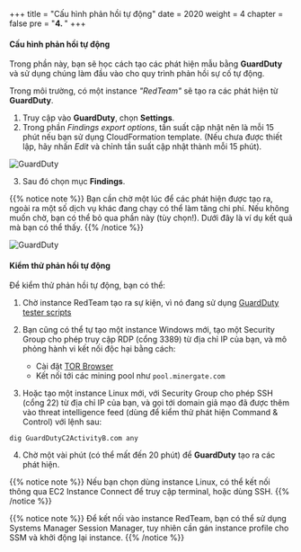 +++
title = "Cấu hình phản hồi tự động"
date = 2020
weight = 4
chapter = false
pre = "<b>4. </b>"
+++

#### Cấu hình phản hồi tự động

Trong phần này, bạn sẽ học cách tạo các phát hiện mẫu bằng **GuardDuty** và sử dụng chúng làm đầu vào cho quy trình phản hồi sự cố tự động.

Trong môi trường, có một instance _"RedTeam"_ sẽ tạo ra các phát hiện từ **GuardDuty**.

1. Truy cập vào **GuardDuty**, chọn **Settings**.
2. Trong phần _Findings export options_, tần suất cập nhật nên là mỗi 15 phút nếu bạn sử dụng CloudFormation template. (Nếu chưa được thiết lập, hãy nhấn _Edit_ và chỉnh tần suất cập nhật thành mỗi 15 phút).

![GuardDuty](../../images/4/GuardDuty_frequency.png?width=90pc)

3. Sau đó chọn mục **Findings**.

{{% notice note %}}
Bạn cần chờ một lúc để các phát hiện được tạo ra, ngoài ra một số dịch vụ khác đang chạy có thể làm tăng chi phí. Nếu không muốn chờ, bạn có thể bỏ qua phần này (tùy chọn!). Dưới đây là ví dụ kết quả mà bạn có thể thấy.
{{% /notice %}}

![GuardDuty](../../images/4/GuardDuty_findings.png?width=90pc)


#### Kiểm thử phản hồi tự động

Để kiểm thử phản hồi tự động, bạn có thể:

1. Chờ instance RedTeam tạo ra sự kiện, vì nó đang sử dụng [GuardDuty tester scripts](https://github.com/awslabs/amazon-guardduty-tester)

2. Bạn cũng có thể tự tạo một instance Windows mới, tạo một Security Group cho phép truy cập RDP (cổng 3389) từ địa chỉ IP của bạn, và mô phỏng hành vi kết nối độc hại bằng cách:

   - Cài đặt [TOR Browser](https://www.torproject.org/download/)
   - Kết nối tới các mining pool như `pool.minergate.com`

3. Hoặc tạo một instance Linux mới, với Security Group cho phép SSH (cổng 22) từ địa chỉ IP của bạn, và gọi tới domain giả mạo đã được thêm vào threat intelligence feed (dùng để kiểm thử phát hiện Command & Control) với lệnh sau:
```
dig GuardDutyC2ActivityB.com any
```

4. Chờ một vài phút (có thể mất đến 20 phút) để **GuardDuty** tạo ra các phát hiện.

{{% notice note %}}
Nếu bạn chọn dùng instance Linux, có thể kết nối thông qua EC2 Instance Connect để truy cập terminal, hoặc dùng SSH.
{{% /notice %}}

{{% notice note %}}
Để kết nối vào instance RedTeam, bạn có thể sử dụng Systems Manager Session Manager, tuy nhiên cần gán instance profile cho SSM và khởi động lại instance.
{{% /notice %}}
